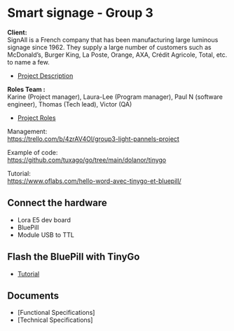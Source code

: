 # Smart signage - Group 3

<strong>Client:</strong><br>
SignAll is a French company that has been manufacturing large luminous signage since 1962. They supply 
a large number of customers such as McDonald’s, Burger King, La Poste, Orange, AXA, Crédit Agricole, 
Total, etc. to name a few.<br>
- [Project Description](https://github.com/algosup/2022-2023-project-1-smart-signage-Project-3-group/blob/main/Documents/2022-2023-project-1-smart-signage.pdf)

<strong>Roles Team :</strong><br> Karine (Project manager), Laura-Lee (Program manager), Paul N (software engineer), Thomas (Tech lead), Victor (QA)<br>
- [Project Roles](https://github.com/algosup/2022-2023-project-1-smart-signage-Project-3-group/blob/main/Documents/Project_roles.pdf)

Management:<br>
https://trello.com/b/4zrAV4Ol/group3-light-pannels-project

Example of code: <br>
https://github.com/tuxago/go/tree/main/dolanor/tinygo

Tutorial:<br>
https://www.oflabs.com/hello-word-avec-tinygo-et-bluepill/

## Connect the hardware
- Lora E5 dev board
- BluePill
- Module USB to TTL

## Flash the BluePill with TinyGo
- [Tutorial](https://www.oflabs.com/hello-word-avec-tinygo-et-bluepill)

## Documents

- [Functional Specifications]
- [Technical Specifications]

